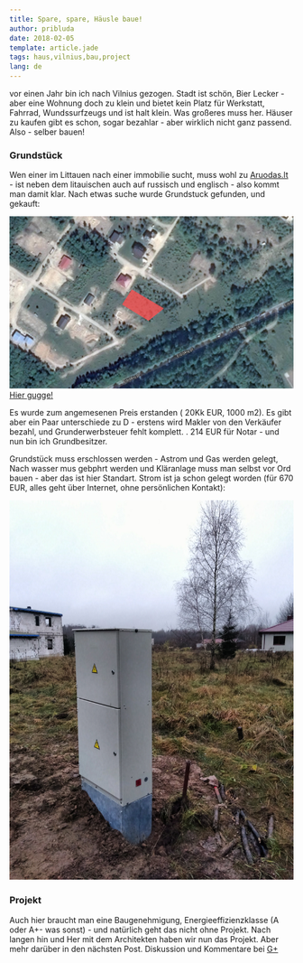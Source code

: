 ```yaml
---
title: Spare, spare, Häusle baue!
author: pribluda
date: 2018-02-05
template: article.jade
tags: haus,vilnius,bau,project
lang: de
---
```



vor einen Jahr bin ich nach Vilnius gezogen. Stadt ist schön, Bier Lecker  - aber eine Wohnung doch zu klein und bietet 
kein Platz für Werkstatt, Fahrrad, Wundssurfzeugs und ist halt klein. Was großeres muss her. Häuser zu kaufen gibt es schon, sogar 
bezahlar - aber wirklich nicht  ganz passend. Also - selber bauen!  

<span class="more"></span>


### Grundstück

Wen einer im Littauen  nach einer immobilie sucht, muss wohl zu [Aruodas.lt](http://aruodas.lt) -  ist  neben dem litauischen auch auf russisch 
und englisch - also kommt man damit klar.  Nach etwas suche wurde Grundstuck gefunden, und gekauft:



![map](map.png)  
[Hier gugge!](https://drive.google.com/open?id=1j1q53E1mNOPc04ELCR_kuk-tAYc&usp=sharing) 


Es wurde zum angemesenen Preis erstanden ( 20Kk EUR, 1000 m2).   Es gibt aber ein Paar unterschiede zu D - erstens wird Makler von den 
Verkäufer bezahl,  und Grunderwerbsteuer fehlt  komplett. . 214 EUR für Notar - und nun bin ich Grundbesitzer. 
 

Grundstück muss erschlossen werden -  Astrom und Gas  werden gelegt, Nach wasser mus gebphrt werden  und Kläranlage muss man selbst vor Ord bauen - aber 
das ist hier Standart.   Strom ist ja schon gelegt worden (für 670 EUR, alles geht über Internet, ohne persönlichen Kontakt):

![Stromkasten](stromkasten.jpg)

### Projekt

Auch hier braucht man eine Baugenehmigung, Energieeffizienzklasse (A oder A+- was sonst) - und natürlich geht das nicht ohne Projekt. Nach langen hin und Her 
mit dem Architekten haben wir nun das Projekt. Aber mehr darüber in den nächsten Post. Diskussion und Kommentare bei 
[G+](https://plus.google.com/+KonstantinPribluda/posts/Cw25dT71nS9)
  
